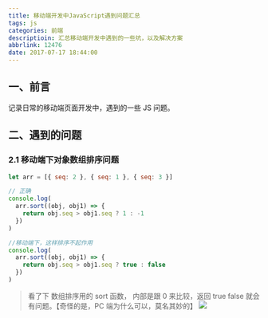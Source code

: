 ```yaml
---
title: 移动端开发中JavaScript遇到问题汇总
tags: js
categories: 前端
descriptioin: 汇总移动端开发中遇到的一些坑，以及解决方案
abbrlink: 12476
date: 2017-07-17 18:44:00
---
```


## 一、前言

记录日常的移动端页面开发中，遇到的一些 JS 问题。

## 二、遇到的问题

### 2.1 移动端下对象数组排序问题

```javascript
let arr = [{ seq: 2 }, { seq: 1 }, { seq: 3 }]

// 正确
console.log(
  arr.sort((obj, obj1) => {
    return obj.seq > obj1.seq ? 1 : -1
  })
)

//移动端下，这样排序不起作用
console.log(
  arr.sort((obj, obj1) => {
    return obj.seq > obj1.seq ? true : false
  })
)
```

> 看了下 数组排序用的 sort 函数， 内部是跟 0 来比较，返回 true false 就会 有问题。【奇怪的是，PC 端为什么可以，莫名其妙的】
> ![](https://ww1.sinaimg.cn/large/006tKfTcly1fhn2rzt4azj30jb06ywg0.jpg)
